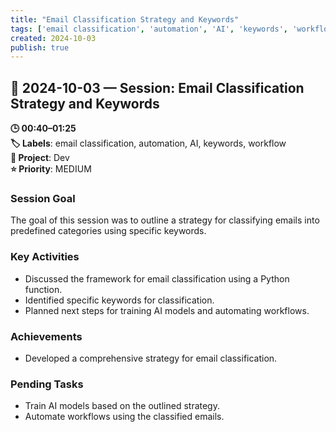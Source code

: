 ```yaml
---
title: "Email Classification Strategy and Keywords"
tags: ['email classification', 'automation', 'AI', 'keywords', 'workflow']
created: 2024-10-03
publish: true
---
```


## 📅 2024-10-03 — Session: Email Classification Strategy and Keywords

**🕒 00:40–01:25**  
**🏷️ Labels**: email classification, automation, AI, keywords, workflow  
**📂 Project**: Dev  
**⭐ Priority**: MEDIUM  


### Session Goal
The goal of this session was to outline a strategy for classifying emails into predefined categories using specific keywords.

### Key Activities
- Discussed the framework for email classification using a Python function.
- Identified specific keywords for classification.
- Planned next steps for training AI models and automating workflows.

### Achievements
- Developed a comprehensive strategy for email classification.

### Pending Tasks
- Train AI models based on the outlined strategy.
- Automate workflows using the classified emails.
